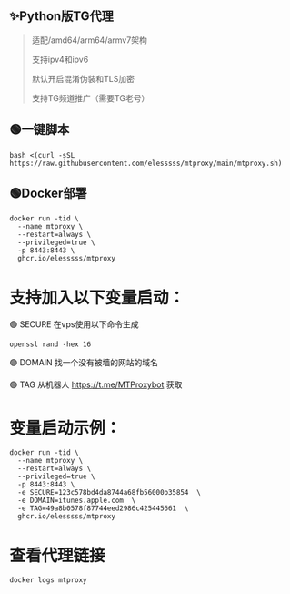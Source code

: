 ## ✨Python版TG代理

>适配/amd64/arm64/armv7架构
>
>支持ipv4和ipv6
>
>默认开启混淆伪装和TLS加密
>
>支持TG频道推广（需要TG老号）

## 🟢一键脚本
```
bash <(curl -sSL https://raw.githubusercontent.com/elesssss/mtproxy/main/mtproxy.sh)
```

## 🟢Docker部署
```
docker run -tid \
  --name mtproxy \
  --restart=always \
  --privileged=true \
  -p 8443:8443 \
  ghcr.io/elesssss/mtproxy
```
# 支持加入以下变量启动：

🟢 SECURE 在vps使用以下命令生成
```
openssl rand -hex 16
```
🟢 DOMAIN 找一个没有被墙的网站的域名

🟢 TAG 从机器人 https://t.me/MTProxybot 获取

# 变量启动示例：
```
docker run -tid \
  --name mtproxy \
  --restart=always \
  --privileged=true \
  -p 8443:8443 \
  -e SECURE=123c578bd4da8744a68fb56000b35854  \
  -e DOMAIN=itunes.apple.com  \
  -e TAG=49a8b0578f87744eed2986c425445661  \
  ghcr.io/elesssss/mtproxy
```
# 查看代理链接
```
docker logs mtproxy
```
